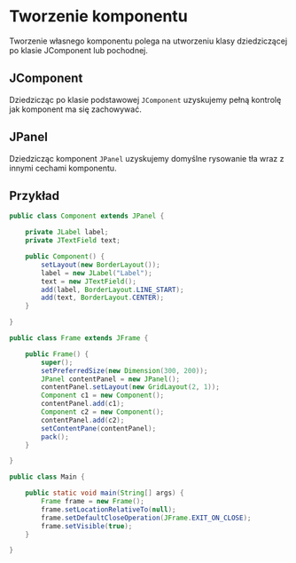 Tworzenie komponentu
====================

Tworzenie własnego komponentu polega na utworzeniu klasy dziedziczącej po klasie JComponent lub pochodnej.

JComponent
----------

Dziedzicząc po klasie podstawowej ``JComponent`` uzyskujemy pełną kontrolę jak komponent ma się zachowywać.

JPanel
------

Dziedzicząc komponent ``JPanel`` uzyskujemy domyślne rysowanie tła wraz z innymi cechami komponentu.

Przykład
--------

```java
public class Component extends JPanel {

    private JLabel label;
    private JTextField text;

    public Component() {
        setLayout(new BorderLayout());
        label = new JLabel("Label");
        text = new JTextField();
        add(label, BorderLayout.LINE_START);
        add(text, BorderLayout.CENTER);
    }

}
```

```java
public class Frame extends JFrame {

    public Frame() {
        super();
        setPreferredSize(new Dimension(300, 200));
        JPanel contentPanel = new JPanel();
        contentPanel.setLayout(new GridLayout(2, 1));
        Component c1 = new Component();
        contentPanel.add(c1);
        Component c2 = new Component();
        contentPanel.add(c2);
        setContentPane(contentPanel);
        pack();
    }

}
```

```java
public class Main {

    public static void main(String[] args) {
        Frame frame = new Frame();
        frame.setLocationRelativeTo(null);
        frame.setDefaultCloseOperation(JFrame.EXIT_ON_CLOSE);
        frame.setVisible(true);
    }

}
```
